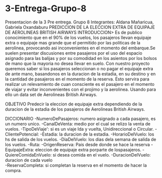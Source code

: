 # 3-Entrega-Grupo-8

Presentacion de la 3 Pre entrega. Grupo 8
Integrantes: Aldana Mañaricua, Gabriela Oxandaburu
PREDICCION DE LA ELECCION EXTRA DE EQUIPAJE DE AEROLINEAS BRITISH AIRWAYS
INTRODUCCION> Es de publico conocimiento que en el 90% de los vuelos, los pasajeros llevan equipaje extra o equipaje mas grande que el permitido por las politicas de la aerolinea, provocando asi inconvenientes en el momento del embarque.Se suelen presentar discusiones entre pasajeros por el uso del espacio asignado para las balijas y por su comodidad en los asientos por los bolsos de mano que la mayoria no desea llevar en suelo.
Con nuestro proyecto queremos saber si los pasajeros seleccionan o no pagar el equipaje extra de ante mano, basandonos en la duracion de la estadia, en su destino y en la cantidad de pasajeros en el momento de la reserva. Esto servira para realizar un relevamiento de cuan consciente es el pasajero en el momento de viajar y evitar inconvenientes con el projimo y la aerolinea. 
Usando para ello un data set de Aerolineas British Airways.

OBJETIVO
Predecir la eleccion de equipaje extra dependiendo de la duracion de la estadia de los pasajeros de Aerolineas British Airways.

DICCIONARIO
-NumeroDePasajeros: numero asignado a cada pasajero, es un numero unico.
-CanalDeVenta: medio por el cual se relizo la venta de vuelos.
-TipoDeViaje': si es un viaje Ida y vuelta, Unidireccional o Circular.
-ClientePotencial:
-Estadia: la duracion de la estadia.
-HorarioDelVuelo: los hs de salida de los vuelos.
-DiaDelVuelo: los dias dela semana de salida de los vuelos.
-Ruta: 
-OrigenReserva: Pais desde donde se hace la reserva
-EquipajeExtra: eleccion de equipaje extra porparte de lospasajeros.
-QuiereComidaEnVuelo: si desea comida en el vuelo.
-DuracionDelVuelo: duracion de cada vuelo  
-ReservaCompleta: si completan la reserva en el momento de hacer la compra.
